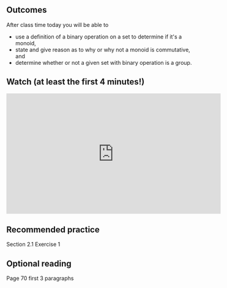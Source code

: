 ## Outcomes
After class time today you will be able to

* use a definition of a binary operation on a set to determine if it's a monoid,
* state and give reason as to why or why not a monoid is commutative, and
* determine whether or not a given set with binary operation is a group.
## Watch (at least the first 4 minutes!)
<iframe width="560" height="315" src="https://www.youtube.com/embed/VzsAehzmjrU" title="YouTube video player" frameborder="0" allow="accelerometer; autoplay; clipboard-write; encrypted-media; gyroscope; picture-in-picture" allowfullscreen></iframe>

## Recommended practice
Section 2.1 Exercise 1

## Optional reading
Page 70 first 3 paragraphs